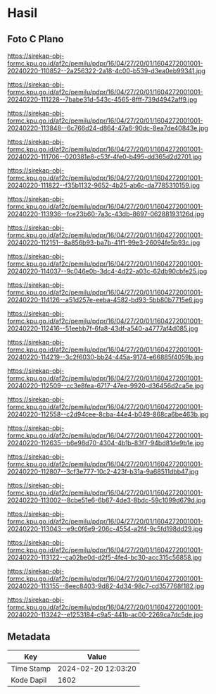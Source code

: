 # Hasil

## Foto C Plano

https://sirekap-obj-formc.kpu.go.id/af2c/pemilu/pdpr/16/04/27/20/01/1604272001001-20240220-110852--2a256322-2a18-4c00-b539-d3ea0eb99341.jpg

https://sirekap-obj-formc.kpu.go.id/af2c/pemilu/pdpr/16/04/27/20/01/1604272001001-20240220-111228--7babe31d-543c-4565-8fff-739d4942aff9.jpg

https://sirekap-obj-formc.kpu.go.id/af2c/pemilu/pdpr/16/04/27/20/01/1604272001001-20240220-113848--6c766d24-d864-47a6-90dc-8ea7de40843e.jpg

https://sirekap-obj-formc.kpu.go.id/af2c/pemilu/pdpr/16/04/27/20/01/1604272001001-20240220-111706--020381e8-c53f-4fe0-b495-dd365d2d2701.jpg

https://sirekap-obj-formc.kpu.go.id/af2c/pemilu/pdpr/16/04/27/20/01/1604272001001-20240220-111822--f35b1132-9652-4b25-ab6c-da7785310159.jpg

https://sirekap-obj-formc.kpu.go.id/af2c/pemilu/pdpr/16/04/27/20/01/1604272001001-20240220-113936--fce23b60-7a3c-43db-8697-06288193126d.jpg

https://sirekap-obj-formc.kpu.go.id/af2c/pemilu/pdpr/16/04/27/20/01/1604272001001-20240220-112151--8a856b93-ba7b-41f1-99e3-26094fe5b93c.jpg

https://sirekap-obj-formc.kpu.go.id/af2c/pemilu/pdpr/16/04/27/20/01/1604272001001-20240220-114037--9c046e0b-3dc4-4d22-a03c-62db90cbfe25.jpg

https://sirekap-obj-formc.kpu.go.id/af2c/pemilu/pdpr/16/04/27/20/01/1604272001001-20240220-114126--a51d257e-eeba-4582-bd93-5bb80b7715e6.jpg

https://sirekap-obj-formc.kpu.go.id/af2c/pemilu/pdpr/16/04/27/20/01/1604272001001-20240220-112416--51eebb7f-6fa8-43df-a540-a4777af4d085.jpg

https://sirekap-obj-formc.kpu.go.id/af2c/pemilu/pdpr/16/04/27/20/01/1604272001001-20240220-114219--3c2f6030-bb24-445a-9174-e66885f4059b.jpg

https://sirekap-obj-formc.kpu.go.id/af2c/pemilu/pdpr/16/04/27/20/01/1604272001001-20240220-112509--cc3e8fea-6717-47ee-9920-d36456d2ca5e.jpg

https://sirekap-obj-formc.kpu.go.id/af2c/pemilu/pdpr/16/04/27/20/01/1604272001001-20240220-112558--c2d94cee-8cba-44e4-b049-868ca6be463b.jpg

https://sirekap-obj-formc.kpu.go.id/af2c/pemilu/pdpr/16/04/27/20/01/1604272001001-20240220-112635--b6e98d70-4304-4b1b-83f7-94bd81de9b1e.jpg

https://sirekap-obj-formc.kpu.go.id/af2c/pemilu/pdpr/16/04/27/20/01/1604272001001-20240220-112807--3cf3e777-10c2-423f-b31a-9a68511dbb47.jpg

https://sirekap-obj-formc.kpu.go.id/af2c/pemilu/pdpr/16/04/27/20/01/1604272001001-20240220-113002--8cbe51e6-6b67-4de3-8bdc-59c1099d679d.jpg

https://sirekap-obj-formc.kpu.go.id/af2c/pemilu/pdpr/16/04/27/20/01/1604272001001-20240220-113043--e9c0f6e9-206c-4554-a2f4-9c5fd198dd29.jpg

https://sirekap-obj-formc.kpu.go.id/af2c/pemilu/pdpr/16/04/27/20/01/1604272001001-20240220-113122--ca02be0d-d2f5-4fe4-bc30-acc315c56858.jpg

https://sirekap-obj-formc.kpu.go.id/af2c/pemilu/pdpr/16/04/27/20/01/1604272001001-20240220-113155--8eec8403-9d82-4d34-98c7-cd357768f182.jpg

https://sirekap-obj-formc.kpu.go.id/af2c/pemilu/pdpr/16/04/27/20/01/1604272001001-20240220-113242--e1253184-c9a5-441b-ac00-2269ca7dc5de.jpg


## Metadata

| Key        | Value               |
| ---------- | ------------------- |
| Time Stamp | 2024-02-20 12:03:20 |
| Kode Dapil | 1602                |



